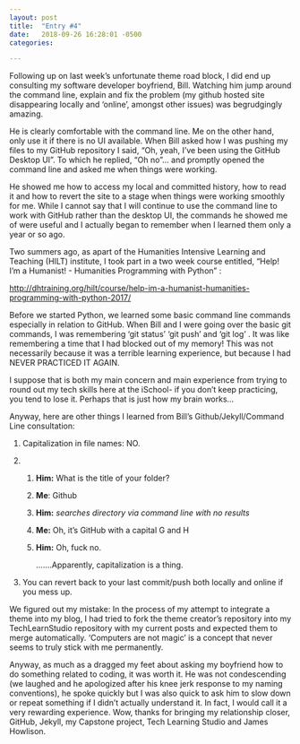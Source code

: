 ```yaml
---
layout: post
title:  "Entry #4"
date:   2018-09-26 16:28:01 -0500
categories:

---
```


Following up on last week’s unfortunate theme road block, I did end up consulting my software developer boyfriend, Bill. Watching him jump around the command line, explain and fix the problem (my github hosted site disappearing locally and ‘online’, amongst other issues) was begrudgingly amazing.

He is clearly comfortable with the command line. Me on the other hand, only use it if there is no UI available.  When Bill asked how I was pushing my files to my GitHub repository I said, “Oh, yeah, I’ve been using the GitHub Desktop UI”. To which he replied, “Oh no”... and promptly opened the command line and asked me when things were working.

He showed me how to access my local and committed history, how to read it and how to revert the site to a stage when things were working smoothly for me. While I cannot say that I will continue to use the command line to work with GitHub rather than the desktop UI, the commands he showed me of were useful and I actually began to remember when I learned them only a year or so ago.

Two summers ago, as apart of the Humanities Intensive Learning and Teaching (HILT) institute, I took part in a two week course entitled, “Help! I’m a Humanist! - Humanities Programming with Python” :

<http://dhtraining.org/hilt/course/help-im-a-humanist-humanities-programming-with-python-2017/>

Before we started Python, we learned some basic command line commands especially in relation to GitHub. When Bill and I were going over the basic git commands, I was remembering ‘git status’ ‘git push’ and ‘git log’ . It was like remembering a time that I had blocked out of my memory! This was not necessarily because it was a terrible learning experience, but because I had NEVER PRACTICED IT AGAIN. 

I suppose that is both my main concern and main experience from trying to round out my tech skills here at the iSchool- if you don’t keep practicing, you tend to lose it. Perhaps that is just how my brain works…

Anyway, here are other things I learned from Bill’s Github/Jekyll/Command Line consultation:

1. Capitalization in file names: NO.

2. 1. <b>Him:</b> What is the title of your folder?

   2. **Me**: Github

   3. **Him:** <i>searches directory via command line with no results</i> 

   4. **Me:** Oh, it’s GitHub with a capital G and H

   5. **Him:** Oh, fuck no. 

      …….Apparently, capitalization is a thing.

1. You can revert back to your last commit/push both locally and online if you mess up.

We figured out my mistake: In the process of my attempt to integrate a theme into my blog, I had tried to fork the theme creator’s repository into my TechLearnStudio repository with my current posts and expected them to merge automatically. ‘Computers are not magic’ is a concept that never seems to truly stick with me permanently.  

Anyway, as much as a dragged my feet about asking my boyfriend how to do something related to coding, it was worth it. He was not condescending (we laughed and he apologized after his knee jerk response to my naming conventions), he spoke quickly but I was also quick to ask him to slow down or repeat something if I didn’t actually understand it. In fact, I would call it a very rewarding experience.  Wow, thanks for bringing my relationship closer, GitHub, Jekyll, my Capstone project, Tech Learning Studio and James Howlison. 